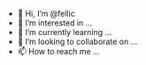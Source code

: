 - 👋 Hi, I’m @fellic
- 👀 I’m interested in ...
- 🌱 I’m currently learning ...
- 💞️ I’m looking to collaborate on ...
- 📫 How to reach me ...

<!---
fellic/fellic is a ✨ special ✨ repository because its `README.md` (this file) appears on your GitHub profile.
You can click the Preview link to take a look at your changes.
- Hi I am Ashwini
I am interested in coding and deveoping
I am currenty Learning data Science.
